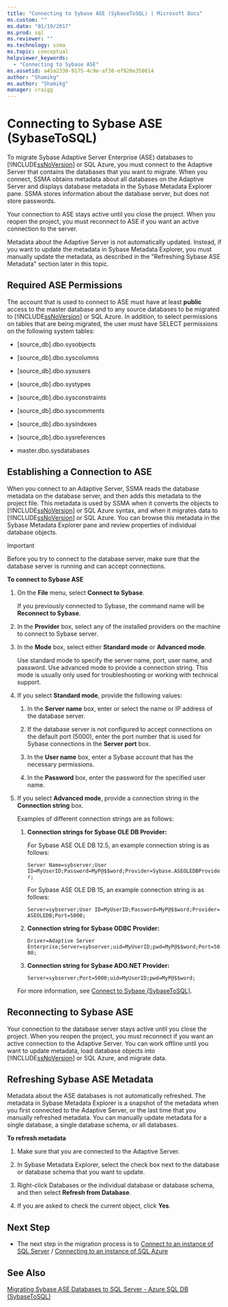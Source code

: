 ```yaml
---
title: "Connecting to Sybase ASE (SybaseToSQL) | Microsoft Docs"
ms.custom: ""
ms.date: "01/19/2017"
ms.prod: sql
ms.reviewer: ""
ms.technology: ssma
ms.topic: conceptual
helpviewer_keywords: 
  - "Connecting to Sybase ASE"
ms.assetid: a45a2330-9175-4c9e-af38-ef920e350614
author: "Shamikg"
ms.author: "Shamikg"
manager: craigg
---
```

# Connecting to Sybase ASE (SybaseToSQL)
To migrate Sybase Adaptive Server Enterprise (ASE) databases to [!INCLUDE[ssNoVersion](../../includes/ssnoversion-md.md)] or SQL Azure, you must connect to the Adaptive Server that contains the databases that you want to migrate. When you connect, SSMA obtains metadata about all databases on the Adaptive Server and displays database metadata in the Sybase Metadata Explorer pane. SSMA stores information about the database server, but does not store passwords.  
  
Your connection to ASE stays active until you close the project. When you reopen the project, you must reconnect to ASE if you want an active connection to the server.  
  
Metadata about the Adaptive Server is not automatically updated. Instead, if you want to update the metadata in Sybase Metadata Explorer, you must manually update the metadata, as described in the "Refreshing Sybase ASE Metadata" section later in this topic.  
  
## Required ASE Permissions  
The account that is used to connect to ASE must have at least **public** access to the master database and to any source databases to be migrated to [!INCLUDE[ssNoVersion](../../includes/ssnoversion-md.md)] or SQL Azure. In addition, to select permissions on tables that are being migrated, the user must have SELECT permissions on the following system tables:  
  
-   [source_db].dbo.sysobjects  
  
-   [source_db].dbo.syscolumns  
  
-   [source_db].dbo.sysusers  
  
-   [source_db].dbo.systypes  
  
-   [source_db].dbo.sysconstraints  
  
-   [source_db].dbo.syscomments  
  
-   [source_db].dbo.sysindexes  
  
-   [source_db].dbo.sysreferences  
  
-   master.dbo.sysdatabases  
  
## Establishing a Connection to ASE  
When you connect to an Adaptive Server, SSMA reads the database metadata on the database server, and then adds this metadata to the project file. This metadata  is used by SSMA when it converts the objects to [!INCLUDE[ssNoVersion](../../includes/ssnoversion-md.md)] or SQL Azure syntax, and when it migrates data to [!INCLUDE[ssNoVersion](../../includes/ssnoversion-md.md)] or SQL Azure. You can browse this metadata in the Sybase Metadata Explorer pane and review properties of individual database objects.  
  
> [!IMPORTANT]  
> Before you try to connect to the database server, make sure that the database server is running and can accept connections.  
  
**To connect to Sybase ASE**  
  
1.  On the **File** menu, select **Connect to Sybase**.  
  
    If you previously connected to Sybase, the command name will be **Reconnect to Sybase**.  
  
2.  In the **Provider** box, select any of the installed providers on the machine to connect to Sybase server.  
  
3.  In the **Mode** box, select either **Standard mode** or **Advanced mode**.  
  
    Use standard mode to specify the server name, port, user name, and password. Use advanced mode to provide a connection string. This mode is usually only used for troubleshooting or working with technical support.  
  
4.  If you select **Standard mode**, provide the following values:  
  
    1.  In the **Server name** box, enter or select the name or IP address of the database server.  
  
    2.  If the database server is not configured to accept connections on the default port (5000), enter the port number that is used for Sybase connections in the **Server port** box.  
  
    3.  In the **User name** box, enter a Sybase account that has the necessary permissions.  
  
    4.  In the **Password** box, enter the password for the specified user name.  
  
5.  If you select **Advanced mode**, provide a connection string in the **Connection string** box.  
  
    Examples of different connection strings are as follows:  
  
    1.  **Connection strings for Sybase OLE DB Provider:**  
  
        For Sybase ASE OLE DB 12.5, an example connection string is as follows:  
  
        `Server Name=sybserver;User ID=MyUserID;Password=MyP@$$word;Provider=Sybase.ASEOLEDBProvider;`  
  
        For Sybase ASE OLE DB 15, an example connection string is as follows:  
  
        `Server=sybserver;User ID=MyUserID;Password=MyP@$$word;Provider= ASEOLEDB;Port=5000;`  
  
    2.  **Connection string for Sybase ODBC Provider:**  
  
        `Driver=Adaptive Server Enterprise;Server=sybserver;uid=MyUserID;pwd=MyP@$$word;Port=5000;`  
  
    3.  **Connection string for Sybase ADO.NET Provider:**  
  
        `Server=sybserver;Port=5000;uid=MyUserID;pwd=MyP@$$word;`  
  
    For more information, see [Connect to Sybase &#40;SybaseToSQL&#41;](../../ssma/sybase/connect-to-sybase-sybasetosql.md).  
  
## Reconnecting to Sybase ASE  
Your connection to the database server stays active until you close the project. When you reopen the project, you must reconnect if you want an active connection to the Adaptive Server. You can work offline until you want to update metadata, load database objects into [!INCLUDE[ssNoVersion](../../includes/ssnoversion-md.md)] or SQL Azure, and migrate data.  
  
## Refreshing Sybase ASE Metadata  
Metadata about the ASE databases is not automatically refreshed. The metadata in Sybase Metadata Explorer is a snapshot of the metadata when you first connected to the Adaptive Server, or the last time that you manually refreshed metadata. You can manually update metadata for a single database, a single database schema, or all databases.  
  
**To refresh metadata**  
  
1.  Make sure that you are connected to the Adaptive Server.  
  
2.  In Sybase Metadata Explorer, select the check box next to the database or database schema that you want to update.  
  
3.  Right-click Databases or the individual database or database schema, and then select **Refresh from Database**.  
  
4.  If you are asked to check the current object, click **Yes**.  
  
## Next Step  
  
-   The next step in the migration process is to [Connect to an instance of SQL Server](connecting-to-sql-server-sybasetosql.md) / [Connecting to an instance of SQL Azure](connecting-to-azure-sql-db-sybasetosql.md)  
  
## See Also  
[Migrating Sybase ASE Databases to SQL Server - Azure SQL DB &#40;SybaseToSQL&#41;](../../ssma/sybase/migrating-sybase-ase-databases-to-sql-server-azure-sql-db-sybasetosql.md)  
  
